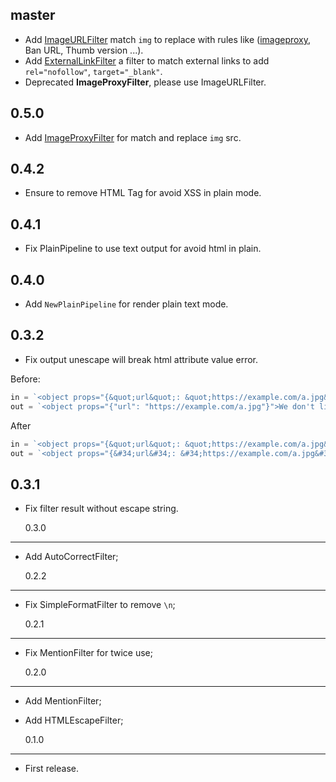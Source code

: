 ## master

- Add [ImageURLFilter](https://github.com/huacnlee/html-pipeline/blob/master/image_url_filter.go) match `img` to replace with rules like ([imageproxy](https://github.com/willnorris/imageproxy), Ban URL, Thumb version ...).
- Add [ExternalLinkFilter](https://github.com/huacnlee/html-pipeline/blob/master/external_link_filter.go) a filter to match external links to add `rel="nofollow"`, `target="_blank"`.
- Deprecated **ImageProxyFilter**, please use ImageURLFilter.

## 0.5.0

- Add [ImageProxyFilter](https://github.com/huacnlee/html-pipeline/blob/master/image_proxy_filter.go) for match and replace `img` src.

## 0.4.2

- Ensure to remove HTML Tag for avoid XSS in plain mode.

## 0.4.1

- Fix PlainPipeline to use text output for avoid html in plain.

## 0.4.0

- Add `NewPlainPipeline` for render plain text mode.

## 0.3.2

- Fix output unescape will break html attribute value error.

Before:

```go
in = `<object props="{&quot;url&quot;: &quot;https://example.com/a.jpg&quot;}">We don't like 'escape'</object>`
out = `<object props="{"url": "https://example.com/a.jpg"}">We don't like 'escape'</object>`
```

After

```go
in = `<object props="{&quot;url&quot;: &quot;https://example.com/a.jpg&quot;}">We don't like 'escape'</object>`
out = `<object props="{&#34;url&#34;: &#34;https://example.com/a.jpg&#34;}">We don't like 'escape'</object>`
```

## 0.3.1

- Fix filter result without escape string.

  0.3.0

---

- Add AutoCorrectFilter;

  0.2.2

---

- Fix SimpleFormatFilter to remove `\n`;

  0.2.1

---

- Fix MentionFilter for twice use;

  0.2.0

---

- Add MentionFilter;
- Add HTMLEscapeFilter;

  0.1.0

---

- First release.
